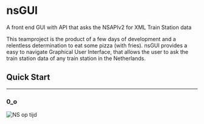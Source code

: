 # nsGUI

A front end GUI with API that asks the NSAPIv2 for XML Train Station data

This teamproject is the product of a few days of development and a relentless determination to eat some pizza (with fries). 
nsGUI provides a easy to navigate Graphical User Interface, that allows the user to ask the train station data of any train
station in the Netherlands. 

## Quick Start
---

### 0_o 
![NS op tijd](https://i.imgur.com/85qa0BJ.png)
